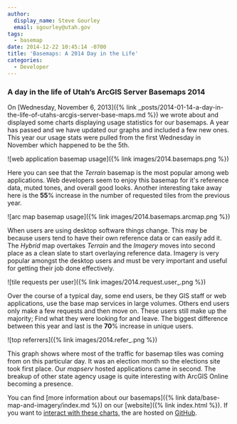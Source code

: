 ```yaml
---
author:
  display_name: Steve Gourley
  email: sgourley@utah.gov
tags:
  - basemap
date: 2014-12-22 10:45:14 -0700
title: 'Basemaps: A 2014 Day in the Life'
categories:
  - Developer
---
```

### A day in the life of Utah’s ArcGIS Server Basemaps 2014


On [Wednesday, November 6, 2013]({% link _posts/2014-01-14-a-day-in-the-life-of-utahs-arcgis-server-base-maps.md %}) we wrote about and displayed some charts displaying usage statistics for our basemaps. A year has passed and we have updated our graphs and included a few new ones. This year our usage stats were pulled from the first Wednesday in November which happened to be the 5th.

![web application basemap usage]({% link images/2014.basemaps.png %})

Here you can see that the _Terrain_ basemap is the most popular among web applications. Web developers seem to enjoy this basemap for it&#39;s reference data, muted tones, and overall good looks.  Another interesting take away here is the **55**% increase in the number of requested tiles from the previous year.

![arc map basemap usage]({% link images/2014.basemaps.arcmap.png %})

When users are using desktop software things change. This may be because users tend to have their own reference data or can easily add it. The _Hybrid_ map overtakes _Terrain_ and the _Imagery_ moves into second place as a clean slate to start overlaying reference data. Imagery is very popular amongst the desktop users and must be very important and useful for getting their job done effectively.

![tile requests per user]({% link images/2014.request.user_.png %})

Over the course of a typical day, some end users, be they GIS staff or web applications, use the base map services in large volumes. Others end users only make a few requests and then move on. These users still make up the majority; Find what they were looking for and leave. The biggest difference between this year and last is the **70**% increase in unique users.

![top referrers]({% link images/2014.refer_.png %})

This graph shows where most of the traffic for basemap tiles was coming from on this particular day. It was an election month so the elections site took first place. Our _mapserv_ hosted applications came in second. The breakup of other state agency usage is quite interesting with ArcGIS Online becoming a presence.

You can find [more information about our basemaps]({% link data/base-map-and-imagery/index.md %}) on our [website]({% link index.html %}). If you want to [interact with these charts](https://steveoh.github.io/Charts/), the are hosted on [GitHub](https://steveoh.github.io/Charts/).
